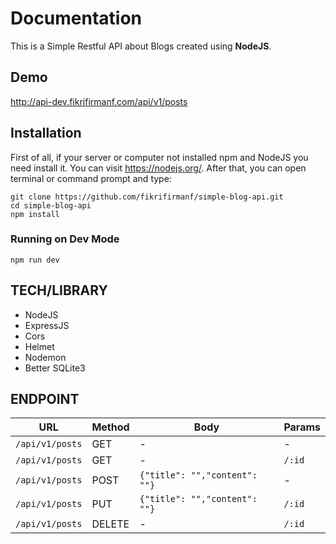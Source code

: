 # Documentation

This is a Simple Restful API about Blogs created using **NodeJS**.

## Demo

<http://api-dev.fikrifirmanf.com/api/v1/posts>

## Installation

First of all, if your server or computer not installed npm and NodeJS you need install it. You can visit <https://nodejs.org/>.
After that, you can open terminal or command prompt and type:

```
git clone https://github.com/fikrifirmanf/simple-blog-api.git
cd simple-blog-api
npm install
```

### Running on Dev Mode

```
npm run dev
```

## TECH/LIBRARY

- NodeJS
- ExpressJS
- Cors
- Helmet
- Nodemon
- Better SQLite3

## ENDPOINT

| URL             | Method | Body                          | Params |
| --------------- | ------ | ----------------------------- | ------ |
| `/api/v1/posts` | GET    | -                             | -      |
| `/api/v1/posts` | GET    | -                             | `/:id` |
| `/api/v1/posts` | POST   | `{"title": "","content": ""}` | -      |
| `/api/v1/posts` | PUT    | `{"title": "","content": ""}` | `/:id` |
| `/api/v1/posts` | DELETE | -                             | `/:id` |
